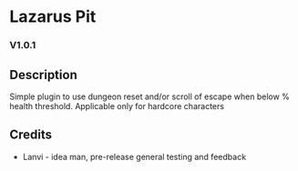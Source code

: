 # Lazarus Pit
### V1.0.1
## Description
Simple plugin to use dungeon reset and/or scroll of escape when below % health threshold.
Applicable only for hardcore characters

## Credits
- Lanvi - idea man, pre-release general testing and feedback